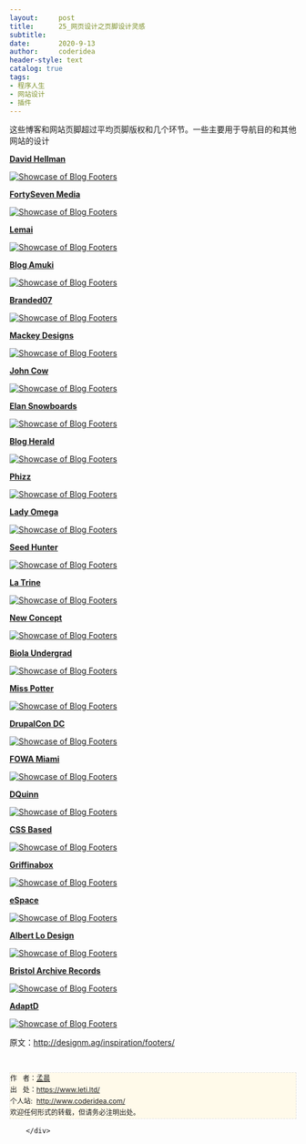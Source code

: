```yaml
---
layout:     post
title:      25_网页设计之页脚设计灵感
subtitle:   
date:       2020-9-13
author:     coderidea
header-style: text
catalog: true
tags:
- 程序人生
- 网站设计
- 插件
--- 
```

<div class="postBody">
			<div id="cnblogs_post_body" class="blogpost-body"><p><span>这些博客和网站页脚超过平均页脚版权和几个环节。</span><span>一些主要用于导航目的和其他网站的设计</span></p>
<p><a href="http://www.davidhellmann.com/"><strong>David Hellman</strong></a></p>
<p><a href="http://www.davidhellmann.com/"><img class="imgborder" src="http://designm.ag/images/arch/foot/hellman-foot.jpg" alt="Showcase of Blog Footers" /></a></p>
<p><a href="http://fortysevenmedia.com/"><strong>FortySeven Media</strong></a></p>
<p><a href="http://fortysevenmedia.com/"><img class="imgborder" src="http://designm.ag/images/arch/foot/47-foot.jpg" alt="Showcase of Blog Footers" /></a></p>
<p><a href="http://iemai.com.br/blog/"><strong>Lemai</strong></a></p>
<p><a href="http://iemai.com.br/blog/"><img class="imgborder" src="http://designm.ag/images/arch/foot/lemai-foot.jpg" alt="Showcase of Blog Footers" /></a></p>
<p><a href="http://www.amuki.blogspot.com/"><strong>Blog Amuki</strong></a></p>
<p><a href="http://www.amuki.blogspot.com/"><img class="imgborder" src="http://designm.ag/images/arch/foot/amuki-foot.jpg" alt="Showcase of Blog Footers" /></a></p>
<p><a href="http://www.branded07.com/"><strong>Branded07</strong></a></p>
<p><a href="http://www.branded07.com/"><img class="imgborder" src="http://designm.ag/images/arch/foot/branded-foot.jpg" alt="Showcase of Blog Footers" /></a></p>
<p><a href="http://www.mackeydesigns.com/"><strong>Mackey Designs</strong></a></p>
<p><a href="http://www.mackeydesigns.com/"><img class="imgborder" src="http://designm.ag/images/arch/foot/mackey-foot.jpg" alt="Showcase of Blog Footers" /></a></p>
<p><a href="http://www.johncow.com/"><strong>John Cow</strong></a></p>
<p><a href="http://www.johncow.com/"><img class="imgborder" src="http://designm.ag/images/arch/foot/cow-foot.jpg" alt="Showcase of Blog Footers" /></a></p>
<p><a href="http://www.elansnowboards.com/en/"><strong>Elan Snowboards</strong></a></p>
<p><a href="http://www.elansnowboards.com/en/"><img class="imgborder" src="http://designm.ag/images/arch/foot/elan-foot.jpg" alt="Showcase of Blog Footers" /></a></p>
<p><a href="http://www.blogherald.com/"><strong>Blog Herald</strong></a></p>
<p><a href="http://www.blogherald.com/"><img class="imgborder" src="http://designm.ag/images/arch/foot/herald-foot.jpg" alt="Showcase of Blog Footers" /></a></p>
<p><a href="http://www.phizz.biz/"><strong>Phizz</strong></a></p>
<p><a href="http://www.phizz.biz/"><img class="imgborder" src="http://designm.ag/images/arch/foot/phizz-foot.jpg" alt="Showcase of Blog Footers" /></a></p>
<p><a href="http://www.ladyomega.com/"><strong>Lady Omega</strong></a></p>
<p><a href="http://www.ladyomega.com/"><img class="imgborder" src="http://designm.ag/images/arch/foot/omega-foot.jpg" alt="Showcase of Blog Footers" /></a></p>
<p><a href="http://www.seedhunter.com/"><strong>Seed Hunter</strong></a></p>
<p><a href="http://www.seedhunter.com/"><img class="imgborder" src="http://designm.ag/images/arch/foot/seed-foot.jpg" alt="Showcase of Blog Footers" /></a></p>
<p><a href="http://www.latrine.cz/"><strong>La Trine</strong></a></p>
<p><a href="http://www.latrine.cz/"><img class="imgborder" src="http://designm.ag/images/arch/foot/latrine-foot.jpg" alt="Showcase of Blog Footers" /></a></p>
<p><a href="http://www.newconcept.hu/"><strong>New Concept</strong></a></p>
<p><a href="http://www.newconcept.hu/"><img class="imgborder" src="http://designm.ag/images/arch/foot/concept-foot.jpg" alt="Showcase of Blog Footers" /></a></p>
<p><a href="http://www.biola.edu/undergrad/"><strong>Biola Undergrad</strong></a></p>
<p><a href="http://www.biola.edu/undergrad/"><img class="imgborder" src="http://designm.ag/images/arch/foot/biola-foot.jpg" alt="Showcase of Blog Footers" /></a></p>
<p><a href="http://www.peterrabbit.com/miss_potter/home/index.cfm"><strong>Miss Potter</strong></a></p>
<p><a href="http://www.peterrabbit.com/miss_potter/home/index.cfm"><img class="imgborder" src="http://designm.ag/images/arch/foot/potter-foot.jpg" alt="Showcase of Blog Footers" /></a></p>
<p><a href="http://dc2009.drupalcon.org/"><strong>DrupalCon DC</strong></a></p>
<p><a href="http://dc2009.drupalcon.org/"><img class="imgborder" src="http://designm.ag/images/arch/foot/drupal-foot.jpg" alt="Showcase of Blog Footers" /></a></p>
<p><a href="http://events.carsonified.com/fowa/2009/miami"><strong>FOWA Miami</strong></a></p>
<p><a href="http://events.carsonified.com/fowa/2009/miami"><img class="imgborder" src="http://designm.ag/images/arch/foot/fowa-foot.jpg" alt="Showcase of Blog Footers" /></a></p>
<p><a href="http://www.dquinn.net/"><strong>DQuinn</strong></a></p>
<p><a href="http://www.dquinn.net/"><img class="imgborder" src="http://designm.ag/images/arch/foot/quinn-foot.jpg" alt="Showcase of Blog Footers" /></a></p>
<p><a href="http://www.cssbased.com/"><strong>CSS Based</strong></a></p>
<p><a href="http://www.cssbased.com/"><img class="imgborder" src="http://designm.ag/images/arch/foot/based-foot.jpg" alt="Showcase of Blog Footers" /></a></p>
<p><a href="http://www.griffinabox.co.uk/"><strong>Griffinabox</strong></a></p>
<p><a href="http://www.griffinabox.co.uk/"><img class="imgborder" src="http://designm.ag/images/arch/foot/griff-foot.jpg" alt="Showcase of Blog Footers" /></a></p>
<p><a href="http://www.espace.com.eg/"><strong>eSpace</strong></a></p>
<p><a href="http://www.espace.com.eg/"><img class="imgborder" src="http://designm.ag/images/arch/foot/espace-foot.jpg" alt="Showcase of Blog Footers" /></a></p>
<p><a href="http://www.albertlo.com/"><strong>Albert Lo Design</strong></a></p>
<p><a href="http://www.albertlo.com/"><img class="imgborder" src="http://designm.ag/images/arch/foot/lo-foot.jpg" alt="Showcase of Blog Footers" /></a></p>
<p><a href="http://www.bristolarchiverecords.com/"><strong>Bristol Archive Records</strong></a></p>
<p><a href="http://www.bristolarchiverecords.com/"><img class="imgborder" src="http://designm.ag/images/arch/foot/bristol-foot.jpg" alt="Showcase of Blog Footers" /></a></p>
<p><a href="http://adaptd.com/"><strong>AdaptD</strong></a></p>
<p><a href="http://adaptd.com/"><img class="imgborder" src="http://designm.ag/images/arch/foot/adaptd-foot.jpg" alt="Showcase of Blog Footers" /></a></p>
<p><span>原文：<a href="http://designm.ag/inspiration/footers/">http://designm.ag/inspiration/footers/</a></span></p>


<div id="ckepop"> </div>
<div>
<p id="PSignature" style="line-height:20px;background:#FFFAEA no-repeat 2% 50%;font-size:12px;border:#e0e0e0 1px dashed;">作   者：<a href="https://www.leti.ltd/">孟晨</a> <br /> 出   处：<a href="https://www.leti.ltd/">https://www.leti.ltd/</a> <br />个人站:  <a href="http://www.coderidea.com/">http://www.coderidea.com/</a><br />欢迎任何形式的转载，但请务必注明出处。</p>



</div></div><div id="MySignature"></div>
<div class="clear"></div>
<div id="blog_post_info_block">
<div id="BlogPostCategory"></div>
<div id="EntryTag"></div>
<div id="blog_post_info">
</div>
<div class="clear"></div>
<div id="post_next_prev"></div>
</div>


		</div>
